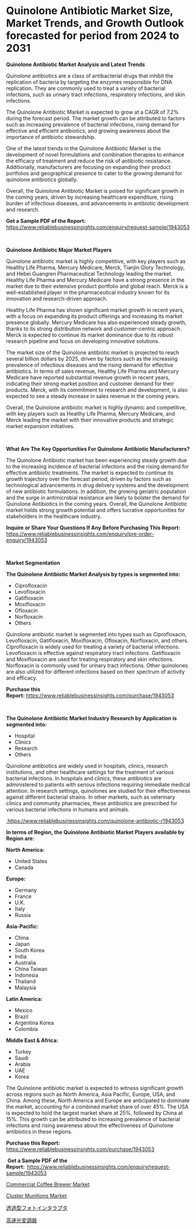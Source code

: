 <p><h1>Quinolone Antibiotic Market Size, Market Trends, and Growth Outlook forecasted for period from 2024 to 2031</h1></p><p><strong>Quinolone Antibiotic Market Analysis and Latest Trends</strong></p>
<p><p>Quinolone antibiotics are a class of antibacterial drugs that inhibit the replication of bacteria by targeting the enzymes responsible for DNA replication. They are commonly used to treat a variety of bacterial infections, such as urinary tract infections, respiratory infections, and skin infections.</p><p>The Quinolone Antibiotic Market is expected to grow at a CAGR of 7.2% during the forecast period. The market growth can be attributed to factors such as increasing prevalence of bacterial infections, rising demand for effective and efficient antibiotics, and growing awareness about the importance of antibiotic stewardship.</p><p>One of the latest trends in the Quinolone Antibiotic Market is the development of novel formulations and combination therapies to enhance the efficacy of treatment and reduce the risk of antibiotic resistance. Additionally, manufacturers are focusing on expanding their product portfolios and geographical presence to cater to the growing demand for quinolone antibiotics globally.</p><p>Overall, the Quinolone Antibiotic Market is poised for significant growth in the coming years, driven by increasing healthcare expenditure, rising burden of infectious diseases, and advancements in antibiotic development and research.</p></p>
<p><strong>Get a Sample PDF of the Report:&nbsp;</strong> <a href="https://www.reliablebusinessinsights.com/enquiry/request-sample/1943053">https://www.reliablebusinessinsights.com/enquiry/request-sample/1943053</a></p>
<p>&nbsp;</p>
<p><strong>Quinolone Antibiotic Major Market Players</strong></p>
<p><p>Quinolone antibiotic market is highly competitive, with key players such as Healthy Life Pharma, Mercury Medicare, Merck, Tianjin Glory Technology, and Hebei Guangren Pharmaceutical Technology leading the market. Healthy Life Pharma and Mercury Medicare have a strong presence in the market due to their extensive product portfolio and global reach. Merck is a well-established player in the pharmaceutical industry known for its innovation and research-driven approach.</p><p>Healthy Life Pharma has shown significant market growth in recent years, with a focus on expanding its product offerings and increasing its market presence globally. Mercury Medicare has also experienced steady growth, thanks to its strong distribution network and customer-centric approach. Merck is expected to continue its market dominance due to its robust research pipeline and focus on developing innovative solutions.</p><p>The market size of the Quinolone antibiotic market is projected to reach several billion dollars by 2025, driven by factors such as the increasing prevalence of infectious diseases and the rising demand for effective antibiotics. In terms of sales revenue, Healthy Life Pharma and Mercury Medicare have reported substantial revenue growth in recent years, indicating their strong market position and customer demand for their products. Merck, with its commitment to research and development, is also expected to see a steady increase in sales revenue in the coming years.</p><p>Overall, the Quinolone antibiotic market is highly dynamic and competitive, with key players such as Healthy Life Pharma, Mercury Medicare, and Merck leading the market with their innovative products and strategic market expansion initiatives.</p></p>
<p>&nbsp;</p>
<p><strong>What Are The Key Opportunities For Quinolone Antibiotic Manufacturers?</strong></p>
<p><p>The Quinolone Antibiotic market has been experiencing steady growth due to the increasing incidence of bacterial infections and the rising demand for effective antibiotic treatments. The market is expected to continue its growth trajectory over the forecast period, driven by factors such as technological advancements in drug delivery systems and the development of new antibiotic formulations. In addition, the growing geriatric population and the surge in antimicrobial resistance are likely to bolster the demand for Quinolone Antibiotics in the coming years. Overall, the Quinolone Antibiotic market holds strong growth potential and offers lucrative opportunities for stakeholders in the healthcare industry.</p></p>
<p><strong>Inquire or Share Your Questions If Any Before Purchasing This Report:</strong> <a href="https://www.reliablebusinessinsights.com/enquiry/pre-order-enquiry/1943053">https://www.reliablebusinessinsights.com/enquiry/pre-order-enquiry/1943053</a></p>
<p>&nbsp;</p>
<p><strong>Market Segmentation</strong></p>
<p><strong>The Quinolone Antibiotic Market Analysis by types is segmented into:</strong></p>
<p><ul><li>Ciprofloxacin</li><li>Levofloxacin</li><li>Gatifloxacin</li><li>Moxifloxacin</li><li>Ofloxacin</li><li>Norfloxacin</li><li>Others</li></ul></p>
<p><p>Quinolone antibiotic market is segmented into types such as Ciprofloxacin, Levofloxacin, Gatifloxacin, Moxifloxacin, Ofloxacin, Norfloxacin, and others. Ciprofloxacin is widely used for treating a variety of bacterial infections. Levofloxacin is effective against respiratory tract infections. Gatifloxacin and Moxifloxacin are used for treating respiratory and skin infections. Norfloxacin is commonly used for urinary tract infections. Other quinolones are also utilized for different infections based on their spectrum of activity and efficacy.</p></p>
<p><strong>Purchase this Report:&nbsp;</strong><a href="https://www.reliablebusinessinsights.com/purchase/1943053">https://www.reliablebusinessinsights.com/purchase/1943053</a></p>
<p>&nbsp;</p>
<p><strong>The Quinolone Antibiotic Market Industry Research by Application is segmented into:</strong></p>
<p><ul><li>Hospital</li><li>Clinics</li><li>Research</li><li>Others</li></ul></p>
<p><p>Quinolone antibiotics are widely used in hospitals, clinics, research institutions, and other healthcare settings for the treatment of various bacterial infections. In hospitals and clinics, these antibiotics are administered to patients with serious infections requiring immediate medical attention. In research settings, quinolones are studied for their effectiveness against different bacterial strains. In other markets, such as veterinary clinics and community pharmacies, these antibiotics are prescribed for various bacterial infections in humans and animals.</p></p>
<p><a href="https://www.reliablebusinessinsights.com/quinolone-antibiotic-r1943053">&nbsp;https://www.reliablebusinessinsights.com/quinolone-antibiotic-r1943053</a></p>
<p><strong>In terms of Region, the Quinolone Antibiotic Market Players available by Region are:</strong></p>
<p>
    <p> <strong> North America: </strong>
        <ul>
            <li>United States</li>
            <li>Canada</li>
        </ul>
        </p> 
    <p> <strong> Europe: </strong>
        <ul>
            <li>Germany</li>
            <li>France</li>
            <li>U.K.</li>
            <li>Italy</li>
            <li>Russia</li>
        </ul>
        </p> 
    <p> <strong> Asia-Pacific: </strong>
        <ul>
            <li>China</li>
            <li>Japan</li>
            <li>South Korea</li>
            <li>India</li>
            <li>Australia</li>
            <li>China Taiwan</li>
            <li>Indonesia</li>
            <li>Thailand</li>
            <li>Malaysia</li>
        </ul>
        </p> 
    <p> <strong> Latin America: </strong>
        <ul>
            <li>Mexico</li>
            <li>Brazil</li>
            <li>Argentina Korea</li>
            <li>Colombia</li>
        </ul>
        </p> 
    <p> <strong> Middle East & Africa: </strong>
        <ul>
            <li>Turkey</li>
            <li>Saudi</li>
            <li>Arabia</li>
            <li>UAE</li>
            <li>Korea</li>
        </ul>
    </p>
    </p>
<p><p>The Quinolone antibiotic market is expected to witness significant growth across regions such as North America, Asia Pacific, Europe, USA, and China. Among these, North America and Europe are anticipated to dominate the market, accounting for a combined market share of over 45%. The USA is expected to hold the largest market share at 25%, followed by China at 15%. This growth can be attributed to increasing prevalence of bacterial infections and rising awareness about the effectiveness of Quinolone antibiotics in these regions.</p></p>
<p><strong>Purchase this Report: </strong><a href="https://www.reliablebusinessinsights.com/purchase/1943053">https://www.reliablebusinessinsights.com/purchase/1943053</a></p>
<p>&nbsp;<strong>Get a Sample PDF of the Report:&nbsp;&nbsp;</strong><a href="https://www.reliablebusinessinsights.com/enquiry/request-sample/1943053">https://www.reliablebusinessinsights.com/enquiry/request-sample/1943053</a></p>
<p><strong></strong></p>
<p><p><a href="https://github.com/sarohimweaach77/Market-Research-Report-List-1/blob/main/commercial-coffee-brewer-market.md">Commercial Coffee Brewer Market</a></p><p><a href="https://github.com/ajiariaa/Market-Research-Report-List-1/blob/main/cluster-munitions-market.md">Cluster Munitions Market</a></p><p><a href="https://github.com/vtbvgl20191192/Market-Research-Report-List-3/blob/main/2213080177673.md">透過型フォトインタラプタ</a></p><p><a href="https://github.com/avwofrml53535/Market-Research-Report-List-3/blob/main/7617338177672.md">高速光変調器</a></p></p>